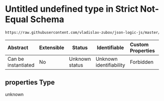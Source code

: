# Untitled undefined type in Strict Not-Equal Schema

```txt
https://raw.githubusercontent.com/vladislav-zubov/json-logic-js/master/schemas/operators/logic/strictNotEqual.json#/properties
```




| Abstract            | Extensible | Status         | Identifiable            | Custom Properties | Additional Properties | Access Restrictions | Defined In                                                                          |
| :------------------ | ---------- | -------------- | ----------------------- | :---------------- | --------------------- | ------------------- | ----------------------------------------------------------------------------------- |
| Can be instantiated | No         | Unknown status | Unknown identifiability | Forbidden         | Allowed               | none                | [strictNotEqual.json\*](operators/logic/strictNotEqual.json "open original schema") |

## properties Type

unknown

